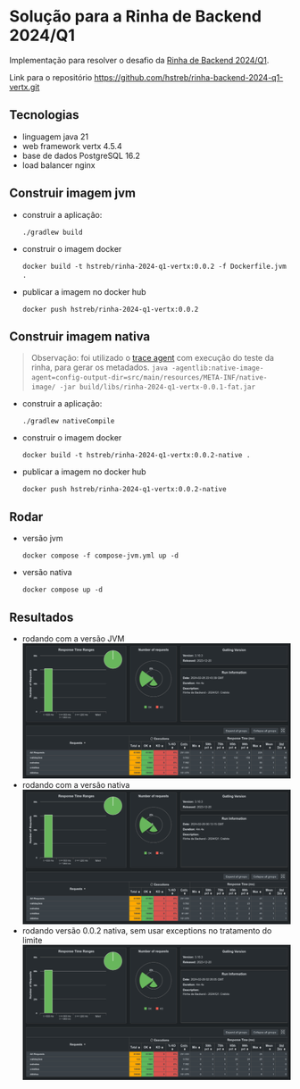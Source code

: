# Solução para a Rinha de Backend 2024/Q1

Implementação para resolver o desafio da [Rinha de Backend 2024/Q1](https://github.com/zanfranceschi/rinha-de-backend-2024-q1).

Link para o repositório https://github.com/hstreb/rinha-backend-2024-q1-vertx.git

## Tecnologias

- linguagem java 21
- web framework vertx 4.5.4
- base de dados PostgreSQL 16.2
- load balancer nginx

## Construir imagem jvm

- construir a aplicação:

    ```shell
    ./gradlew build
    ```

- construir o imagem docker

    ````shell
    docker build -t hstreb/rinha-2024-q1-vertx:0.0.2 -f Dockerfile.jvm .
    ````

- publicar a imagem no docker hub

    ````shell
    docker push hstreb/rinha-2024-q1-vertx:0.0.2
    ````

## Construir imagem nativa

> Observação: foi utilizado o [trace agent](https://www.graalvm.org/latest/reference-manual/native-image/metadata/AutomaticMetadataCollection/) com execução do teste da rinha, para gerar os metadados.
> `java -agentlib:native-image-agent=config-output-dir=src/main/resources/META-INF/native-image/ -jar build/libs/rinha-2024-q1-vertx-0.0.1-fat.jar`

- construir a aplicação:

    ```shell
    ./gradlew nativeCompile
    ```

- construir o imagem docker

    ````shell
    docker build -t hstreb/rinha-2024-q1-vertx:0.0.2-native .
    ````

- publicar a imagem no docker hub

    ````shell
    docker push hstreb/rinha-2024-q1-vertx:0.0.2-native
    ````

## Rodar

- versão jvm

  ```shell
  docker compose -f compose-jvm.yml up -d
  ```

- versão nativa

  ```shell
  docker compose up -d
  ```

## Resultados

- rodando com a versão JVM
  ![img.png](docs/execucao-jvm-1.png)
- rodando com a versão nativa
  ![img.png](docs/execucao-native-1.png)
- rodando versão 0.0.2 nativa, sem usar exceptions no tratamento do limite
  ![img.png](docs/execucao-native-2.png)